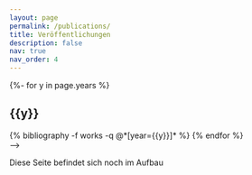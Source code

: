 ```yaml
---
layout: page
permalink: /publications/
title: Veröffentlichungen
description: false
nav: true
nav_order: 4
--- 
```


<!--
---
layout: page
permalink: /publications/
title: Portfolio
description: publications by categories in reversed chronological order. generated by jekyll-scholar.
years: [2023, 2022, 2021, 2020, 2019, 2007]
nav: true
nav_order: 1
---
<!-- _pages/publications.md -->
<div class="publications">

{%- for y in page.years %}
  <h2 class="year">{{y}}</h2>
  {% bibliography -f works -q @*[year={{y}}]* %}
{% endfor %}

</div>
-->

Diese Seite befindet sich noch im Aufbau
